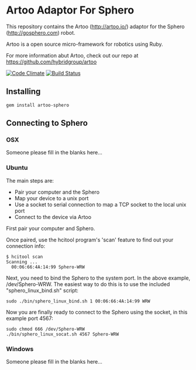 # Artoo Adaptor For Sphero

This repository contains the Artoo (http://artoo.io/) adaptor for the Sphero (http://gosphero.com) robot.

Artoo is a open source micro-framework for robotics using Ruby.

For more information abut Artoo, check out our repo at https://github.com/hybridgroup/artoo

[![Code Climate](https://codeclimate.com/github/hybridgroup/artoo-sphero.png)](https://codeclimate.com/github/hybridgroup/artoo-sphero) [![Build Status](https://travis-ci.org/hybridgroup/artoo-sphero.png?branch=master)](https://travis-ci.org/hybridgroup/artoo-sphero)

## Installing

```
gem install artoo-sphero
```

## Connecting to Sphero

### OSX

Someone please fill in the blanks here...

### Ubuntu

The main steps are:
- Pair your computer and the Sphero
- Map your device to a unix port
- Use a socket to serial connection to map a TCP socket to the local unix port
- Connect to the device via Artoo

First pair your computer and Sphero.

Once paired, use the hcitool program's 'scan' feature to find out your connection info:

```
$ hcitool scan
Scanning ...
  00:06:66:4A:14:99 Sphero-WRW
```

Next, you need to bind the Sphero to the system port. In the above example, /dev/Sphero-WRW. The easiest way to do this is to use the included "sphero_linux_bind.sh" script:

```
sudo ./bin/sphero_linux_bind.sh 1 00:06:66:4A:14:99 WRW
```

Now you are finally ready to connect to the Sphero using the socket, in this example port 4567:

```
sudo chmod 666 /dev/Sphero-WRW
./bin/sphero_linux_socat.sh 4567 Sphero-WRW
```

### Windows

Someone please fill in the blanks here...
